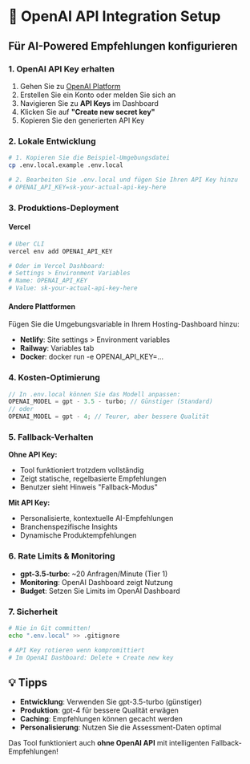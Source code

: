 # 🤖 OpenAI API Integration Setup

## Für AI-Powered Empfehlungen konfigurieren

### 1. OpenAI API Key erhalten

1. Gehen Sie zu [OpenAI Platform](https://platform.openai.com)
2. Erstellen Sie ein Konto oder melden Sie sich an
3. Navigieren Sie zu **API Keys** im Dashboard
4. Klicken Sie auf **"Create new secret key"**
5. Kopieren Sie den generierten API Key

### 2. Lokale Entwicklung

```bash
# 1. Kopieren Sie die Beispiel-Umgebungsdatei
cp .env.local.example .env.local

# 2. Bearbeiten Sie .env.local und fügen Sie Ihren API Key hinzu
# OPENAI_API_KEY=sk-your-actual-api-key-here
```

### 3. Produktions-Deployment

#### Vercel

```bash
# Über CLI
vercel env add OPENAI_API_KEY

# Oder im Vercel Dashboard:
# Settings > Environment Variables
# Name: OPENAI_API_KEY
# Value: sk-your-actual-api-key-here
```

#### Andere Plattformen

Fügen Sie die Umgebungsvariable in Ihrem Hosting-Dashboard hinzu:

- **Netlify**: Site settings > Environment variables
- **Railway**: Variables tab
- **Docker**: docker run -e OPENAI_API_KEY=...

### 4. Kosten-Optimierung

```javascript
// In .env.local können Sie das Modell anpassen:
OPENAI_MODEL = gpt - 3.5 - turbo; // Günstiger (Standard)
// oder
OPENAI_MODEL = gpt - 4; // Teurer, aber bessere Qualität
```

### 5. Fallback-Verhalten

**Ohne API Key:**

- Tool funktioniert trotzdem vollständig
- Zeigt statische, regelbasierte Empfehlungen
- Benutzer sieht Hinweis "Fallback-Modus"

**Mit API Key:**

- Personalisierte, kontextuelle AI-Empfehlungen
- Branchenspezifische Insights
- Dynamische Produktempfehlungen

### 6. Rate Limits & Monitoring

- **gpt-3.5-turbo**: ~20 Anfragen/Minute (Tier 1)
- **Monitoring**: OpenAI Dashboard zeigt Nutzung
- **Budget**: Setzen Sie Limits im OpenAI Dashboard

### 7. Sicherheit

```bash
# Nie in Git committen!
echo ".env.local" >> .gitignore

# API Key rotieren wenn kompromittiert
# Im OpenAI Dashboard: Delete + Create new key
```

## 💡 Tipps

- **Entwicklung**: Verwenden Sie gpt-3.5-turbo (günstiger)
- **Produktion**: gpt-4 für bessere Qualität erwägen
- **Caching**: Empfehlungen können gecacht werden
- **Personalisierung**: Nutzen Sie die Assessment-Daten optimal

Das Tool funktioniert auch **ohne OpenAI API** mit intelligenten Fallback-Empfehlungen!
